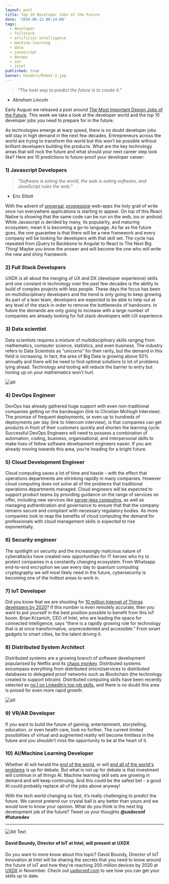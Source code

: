 ```yaml
---
layout: post
title: Top 10 Developer Jobs of the Future
date: '2016-08-12 09:14:00'
tags:
  - developer
  - fullstack
  - artificial-intelligence
  - machine-learning
  - data
  - javascript
  - devops
  - iot
  - intel
published: true
banner: headers/Robot-2.jpg
---
```


>*“The best way to predict the future is to create it.”*
- *Abraham Lincoln*

Early August we released a post around [The Most Important Design Jobs of the Future](http://http://latest.uxdxconf.com/2016/08/05/the-most-important-design-jobs-of-the-future). This week we take a look at the developer world and the top 10 developer jobs you need to prepare for in the future.

As technologies emerge at warp speed, there is no doubt developer jobs will stay in high demand in the next few decades. Entrepreneurs across the world are trying to transform the world but this won’t be possible without brilliant developers building the products. What are the key technology areas that will rock the future and what should your next career step look like? Here are 10 predictions to future-proof your developer career:

### 1) Javascript Developers
>*“Software is eating the world, the web is eating software, and JavaScript rules the web.”*
- Eric Elliott

<a href="https://openclipart.org/detail/214902/javascript-file"></a> With the advent of [universal](http://https://medium.com/@mjackson/universal-javascript-4761051b7ae9#.g8edt9aoj), [progressive](http://addyosmani.com/blog/getting-started-with-progressive-web-apps) web-apps the holy grail of write once run everywhere applications is starting to appear. On top of this React Native is showing that the same code can be run on the web, ios or android. While Javascript is derided by many, its popularity, and maturing ecosystem, mean it is becoming a go-to language. As far as the future goes, the one guarantee is that there will be a new framework and every company will be looking for developers with that skill set. The cycle has repeated from jQuery to Backbone to Angular to React to The Next Big Thing! Maybe you know the answer and will become the one who will write the new and shiny framework.

### 2) Full Stack Developers
UXDX is all about the merging of UX and DX (developer experience) skills and one constant in technology over the past few decades is the ability to build of complex projects with less people. These days the  focus has been on multidisciplinary developers and the trend is only going to keep growing. As part of a lean team, developers are expected to be able to help out at any level of the stack in order to remove the bottlenecks of handovers. In future the demands are only going to increase with a large number of companies are already looking for full stack developers with UX experience. 

### 3) Data scientist
Data scientists requires a mixture of multidisciplinary skills ranging from mathematics, computer science, statistics, and even business. The industry refers to Data Scientists as “unicorns” for their rarity, but the demand in this field is increasing. In fact, the area of Big Data is growing above 50% annually and there will be need to find optimal solutions to lot of problems lying ahead. Technology and tooling will reduce the barrier to entry but honing up on your mathematics won’t hurt. 

![alt](/images/Devops-svg.png)

### 4) DevOps Engineer
DevOps has already gathered huge support with even non-traditional companies getting on the bandwagon (link to Christian McHugh Interview). The promise of frequent deployments, or even up to hundreds of deployments per day (link to Intercom interview), is that companies can get products in front of their customers quickly and shorten the learning cycle. Successful DevOps Engineers will need to possess a combination of automation, coding, business, organisational, and interpersonal skills to make lives of fellow software development engineers easier. If you are already moving towards this area, you’re heading for a bright future.

### 5) Cloud Development Engineer
Cloud computing saves a lot of time and hassle - with the effect that operations departments are shrinking rapidly in many companies. However cloud computing does not solve all of the problems that traditional operations departments managed. Cloud engineers will be expected to support product teams by providing guidance on the range of services on offer, including new services like [server-less computing](http://www.networkworld.com/article/3053111/cloud-computing/what-is-amazon-cloud-s-lambda-and-why-is-it-a-big-deal.html), as well as managing authentication and governance to ensure that that the company remains secure and compliant with necessary regulatory bodies. As more companies look to reap the benefits of cloud computing the demand for professionals with cloud management skills is expected to rise exponentially. 

### 6) Security engineer
The spotlight on security and the increasingly malicious nature of cyberattacks have created new opportunities for IT heroes who try to protect companies in a constantly changing ecosystem. From Whatsapp end-to-end encryption we use every day to quantum computing cryptography we will most likely need in the future, cybersecurity is becoming one of the hottest areas to work in.

### 7) IoT Developer
Did you know that we are shooting for [10 million Internet of Things developers by 2020](http://www.techrepublic.com/article/why-10-million-developers-are-lining-up-for-the-internet-of-things)? If this number is even remotely accurate, then you want to put yourself in the best position possible to benefit from this IoT boom. Brian Krzanich, CEO of Intel, who are leading the space for connected intelligence, says “there is a rapidly growing role for technology that is at once transformative, unprecedented and accessible.” From smart gadgets to smart cities, be the talent driving it. 

### 8) Distributed System Architect 
Distributed systems are a growing branch of software development popularised by Netflix and its [chaos monkey](http://techblog.netflix.com/2012/07/chaos-monkey-released-into-wild.html). Distributed systems encompass everything from distributed (micro)services to distributed databases to delegated proof networks such as Blockchain (the technology created to support bitcoin). Distributed computing skills have been recently selected as [no.1 on LinkedIn’s top job skills](https://www.linkedin.com/pulse/linkedins-top-25-skills-get-hired-2016-rahul-ambulkar), and there is no doubt this area is poised for even more rapid growth.

![alt](/images/ARDeveloper.jpg)

### 9) VR/AR Developer
If you want to build the future of gaming, entertainment, storytelling, education, or even health care, look no further. The current limited possibilities of virtual and augmented reality will become limitless in the future and you shouldn’t miss the opportunity to be at the heart of it.

### 10) AI/Machine Learning Developer
Whether AI will herald the [end of the world](http://www.theverge.com/2016/6/2/11837566/elon-musk-one-ai-company-that-worries-me), or will [end all of the world's problems](http://www.kurzweilai.net/dont-fear-artificial-intelligence-by-ray-kurzweil) is up for debate. But what is not up for debate is that investment will continue in all things AI. Machine learning skill sets are growing in demand and will keep continuing. And this could be the safest bet - a good AI could probably replace all of the jobs above anyway!

With the tech world changing so fast, it’s really challenging to predict the future. We cannot pretend our crystal ball is any better than yours and we would love to know your opinion. What do you think is the next big development job of the future? Tweet us your thoughts **@uxdxconf #futuredev**

__________________

![Alt Text](/images/Boundy-circle-01-01-2.png)

#### David Boundy, Director of IoT at Intel, will present at UXDX
Do you want to more know about this topic? David Boundy, Director of IoT Innovation at Intel will be sharing the secrets that you need to know around the future of IoT and how they're reaching 200 million devices by 2020 at [UXDX](http://uxdxconf.com) in November. Check out [uxdxconf.com](http://uxdxconf.com) to see how you can get your skills up to date.
